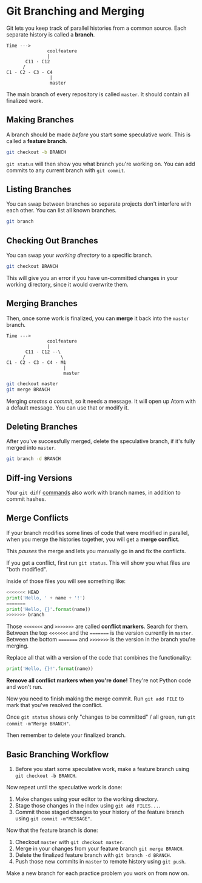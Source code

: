 # Git Branching and Merging

Git lets you keep track of parallel histories from a common source.
Each separate history is called a **branch**.

```
Time --->
               coolfeature
               |
       C11 - C12
      /
C1 - C2 - C3 - C4
                |
                master
```

The main branch of every repository is called `master`.
It should contain all finalized work.

## Making Branches

A branch should be made _before_ you start some speculative work.
This is called a **feature branch**.

```bash
git checkout -b BRANCH
```

`git status` will then show you what branch you're working on.
You can add commits to any current branch with `git commit`.

## Listing Branches

You can swap between branches so separate projects don't interfere with each other.
You can list all known branches.

```bash
git branch
```

## Checking Out Branches

You can swap your _working directory_ to a specific branch.

```bash
git checkout BRANCH
```

This will give you an error if you have un-committed changes in your working directory, since it would overwrite them.

## Merging Branches

Then, once some work is finalized, you can **merge** it back into the `master` branch.

```
Time --->
               coolfeature
               |
       C11 - C12 --\
      /             \
C1 - C2 - C3 - C4 - M1
                     |
                     master
```

```bash
git checkout master
git merge BRANCH
```

Merging _creates a commit_, so it needs a message.
It will open up Atom with a default message.
You can use that or modify it.

## Deleting Branches

After you've successfully merged, delete the speculative branch, if it's fully merged into `master`.

```bash
git branch -d BRANCH
```

## Diff-ing Versions

Your `git diff` [commands](/notes/git-basics.md) also work with branch names, in addition to commit hashes.

## Merge Conflicts

If your branch modifies some lines of code that were modified in parallel, when you merge the histories together, you will get a **merge conflict**.

This _pauses_ the merge and lets you manually go in and fix the conflicts.

If you get a conflict, first run `git status`.
This will show you what files are "both modified".

Inside of those files you will see something like:

```py
<<<<<<< HEAD
print('Hello, ' + name + '!')
=======
print('Hello, {}'.format(name))
>>>>>>> branch
```

Those `<<<<<<<` and `>>>>>>>` are called **conflict markers**.
Search for them.
Between the top `<<<<<<<` and the `=======` is the version currently in `master`.
Between the bottom `=======` and `>>>>>>>` is the version in the branch you're merging.

Replace all that with a version of the code that combines the functionality:

```py
print('Hello, {}!'.format(name))
```

**Remove all conflict markers when you're done!**
They're not Python code and won't run.

Now you need to finish making the merge commit.
Run `git add FILE` to mark that you've resolved the conflict.

Once `git status` shows only "changes to be committed" / all green, run `git commit -m"Merge BRANCH"`.

Then remember to delete your finalized branch.

## Basic Branching Workflow

1. Before you start some speculative work, make a feature branch using `git checkout -b BRANCH`.

Now repeat until the speculative work is done:

1. Make changes using your editor to the working directory.
1. Stage those changes in the index using `git add FILES...`.
1. Commit those staged changes to your history of the feature branch using `git commit -m"MESSAGE"`.

Now that the feature branch is done:

1. Checkout `master` with `git checkout master`.
1. Merge in your changes from your feature branch `git merge BRANCH`.
1. Delete the finalized feature branch with `git branch -d BRANCH`.
1. Push those new commits in `master` to remote history using `git push`.

Make a new branch for each practice problem you work on from now on.
